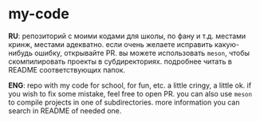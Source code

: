 # my-code

**RU**: репозиторий с моими кодами для школы, по фану и т.д. местами кринж, местами адекватно. если
очень желаете исправить какую-нибудь ошибку, открывайте PR. вы можете использовать `meson`, чтобы
скомпилировать проекты в субдиректориях. подробнее читать в README соответствующих папок.

**ENG**: repo with my code for school, for fun, etc. a little cringy, a little ok. if you wish to
fix some mistake, feel free to open PR. you can also use `meson` to compile projects in one of
subdirectories. more information you can search in README of needed one.
